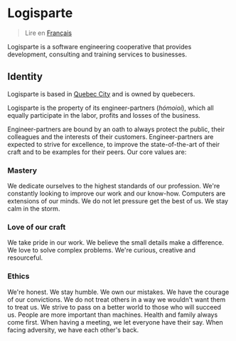 # Logisparte

> Lire en [Français](/docs/README.fr.md)

Logisparte is a software engineering cooperative that provides development, consulting and
training services to businesses.

## Identity

Logisparte is based in [Quebec City](https://en.wikipedia.org/wiki/Quebec_City) and is owned by
quebecers.

Logisparte is the property of its engineer-partners (_hómoioi_), which all equally participate
in the labor, profits and losses of the business.

Engineer-partners are bound by an oath to always protect the public, their colleagues and the
interests of their customers. Engineer-partners are expected to strive for excellence, to
improve the state-of-the-art of their craft and to be examples for their peers. Our core values
are:

### Mastery

We dedicate ourselves to the highest standards of our profession. We're constantly looking to
improve our work and our know-how. Computers are extensions of our minds. We do not let pressure
get the best of us. We stay calm in the storm.

### Love of our craft

We take pride in our work. We believe the small details make a difference. We love to solve
complex problems. We're curious, creative and resourceful.

### Ethics

We're honest. We stay humble. We own our mistakes. We have the courage of our convictions. We do
not treat others in a way we wouldn't want them to treat us. We strive to pass on a better world
to those who will succeed us. People are more important than machines. Health and family always
come first. When having a meeting, we let everyone have their say. When facing adversity, we
have each other's back.
